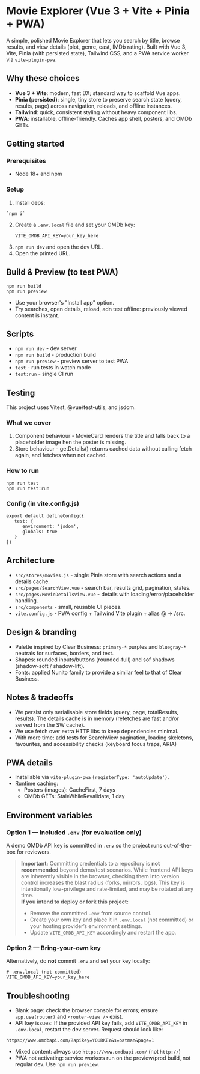 # Movie Explorer (Vue 3 + Vite + Pinia + PWA)

A simple, polished Movie Explorer that lets you search by title, browse results, and view details (plot, genre, cast, IMDb rating). Built with Vue 3, Vite, Pinia (with persisted state), Tailwind CSS, and a PWA service worker via `vite-plugin-pwa`.

## Why these choices
- **Vue 3 + Vite**: modern, fast DX; standard way to scaffold Vue apps.
- **Pinia (persisted)**: single, tiny store to preserve search state (query, results, page) across navigation, reloads, and offline instances.
- **Tailwind**: quick, consistent styling without heavy component libs.
- **PWA**: installable, offline-friendly. Caches app shell, posters, and OMDb GETs.

## Getting started

### Prerequisites
- Node 18+ and npm

### Setup
1. Install deps:
```
`npm i`
```
2. Create a `.env.local` file and set your OMDb key:
   ```
   VITE_OMDB_API_KEY=your_key_here
   ```
3. `npm run dev` and open the dev URL.
4. Open the printed URL.

## Build & Preview (to test PWA)
```
npm run build
npm run preview
```
- Use your browser's "Install app" option.
- Try searches, open details, reload, adn test offline: previously viewed content is instant.

## Scripts
- `npm run dev` - dev server
- `npm run build` - production build
- `npm run preview` - preview server to test PWA
- `test` - run tests in watch mode
- `test:run` - single CI run

## Testing
This project uses Vitest, @vue/test-utils, and jsdom.

### What we cover
1. Component behaviour - MovieCard renders the title and falls back to a placeholder image hen the poster is missing.
2. Store behaviour - getDetails() returns cached data without calling fetch again, and fetches when not cached.

### How to run
```
npm run test
npm run test:run
```

### Config (in vite.config.js)
```
export default defineConfig({
   test: {
      environment: 'jsdom',
      globals: true
   }
})
```

## Architecture
- `src/stores/movies.js` - single Pinia store with search actions and a details cache.
- `src/pages/SearchView.vue` - search bar, results grid, pagination, states.
- `src/pages/MovieDetailsView.vue` - details with loading/error/placeholder handling.
- `src/components` - small, reusable UI pieces.
- `vite.config.js` - PWA config + Tailwind Vite plugin + alias @ => /src.

## Design & branding
- Palette inspired by Clear Business: `primary-*` purples and `bluegray-*` neutrals for surfaces, borders, and text.
- Shapes: rounded inputs/buttons (rounded-full) and sof shadows (shadow-soft / shadow-lift).
- Fonts: applied Nunito family to provide a similar feel to that of Clear Business.

## Notes & tradeoffs
- We persist only serialisable store fields (query, page, totalResults, results). The details cache is in memory (refetches are fast and/or served from the SW cache).
- We use fetch over extra HTTP libs to keep dependencies minimal.
- With more time: add tests for SearchView pagination, loading skeletons, favourites, and accessibility checks (keyboard focus traps, ARIA)

## PWA details
- Installable via `vite-plugin-pwa` `(registerType: 'autoUpdate')`.
- Runtime caching:
   - Posters (images): CacheFirst, 7 days
   - OMDb GETs: StaleWhileRevalidate, 1 day

## Environment variables

### Option 1 — Included `.env` (for evaluation only)
A demo OMDb API key is committed in `.env` so the project runs out-of-the-box for reviewers.

> **Important:** Committing credentials to a repository is **not recommended** beyond demo/test scenarios. While frontend API keys are inherently visible in the browser, checking them into version control increases the blast radius (forks, mirrors, logs). This key is intentionally low-privilege and rate-limited, and may be rotated at any time.  
> **If you intend to deploy or fork this project:**
> - Remove the committed `.env` from source control.
> - Create your own key and place it in `.env.local` (not committed) or your hosting provider’s environment settings.
> - Update `VITE_OMDB_API_KEY` accordingly and restart the app.

### Option 2 — Bring-your-own key
Alternatively, do **not** commit `.env` and set your key locally:
```
# .env.local (not committed)
VITE_OMDB_API_KEY=your_key_here
```

## Troubleshooting
- Blank page: check the browser console for errors; ensure `app.use(router)` and `<router-view />` exist.
- API key issues: If the provided API key fails, add `VITE_OMDB_API_KEY` in `.env.local`, restart the dev server. Request should look like:
```
https://www.omdbapi.com/?apikey=YOURKEY&s=batman&page=1
```
- Mixed content: always use `https://www.omdbapi.com/` (not `http://`)
- PWA not activating: service workers run on the preview/prod build, not regular dev. Use `npm run preview`.